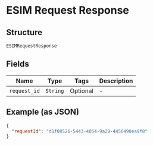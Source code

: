 
# ESIM Request Response

## Structure

`ESIMRequestResponse`

## Fields

| Name | Type | Tags | Description |
|  --- | --- | --- | --- |
| `request_id` | `String` | Optional | - |

## Example (as JSON)

```json
{
  "requestId": "d1f08526-5443-4054-9a29-4456490ea9f8"
}
```

